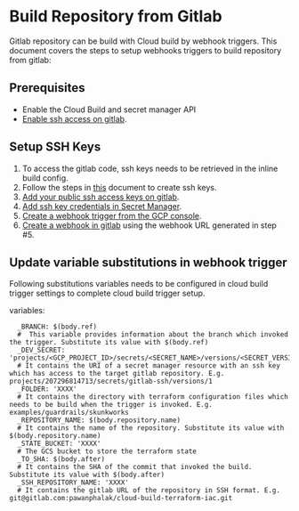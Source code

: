 # Build Repository from Gitlab

Gitlab repository can be build with Cloud build by webhook triggers. This document covers the steps to setup webhooks triggers to build repository from gitlab:

## Prerequisites

* Enable the Cloud Build and secret manager API
* [Enable ssh access on gitlab](https://cloud.google.com/build/docs/automating-builds/gitlab/build-repos-from-gitlab#enabling_ssh_access_on_gitlab).


## Setup SSH Keys

1. To access the gitlab code, ssh keys needs to be retrieved in the inline build config.
2. Follow the steps in [this](https://cloud.google.com/build/docs/automating-builds/gitlab/build-repos-from-gitlab#creating_an_ssh_key) document to create ssh keys. 
3. [Add your public ssh access keys on gitlab](https://cloud.google.com/build/docs/automating-builds/gitlab/build-repos-from-gitlab#adding_your_public_ssh_access_key_on_gitlab).
4. [Add ssh key credentials in Secret Manager](https://cloud.google.com/build/docs/automating-builds/gitlab/build-repos-from-gitlab#webhook_triggers_create_store_secret).
5. [Create a webhook trigger  from the GCP console](https://cloud.google.com/build/docs/automating-builds/gitlab/build-repos-from-gitlab#creating_webhook_triggers).
6. [Create a webhook in gitlab](https://cloud.google.com/build/docs/automating-builds/gitlab/build-repos-from-gitlab#creating_a_webhook_in_gitlab) using the webhook URL generated in step #5.


## Update variable substitutions in webhook trigger


Following substitutions variables needs to be configured in cloud build trigger settings to complete cloud build trigger setup. 

variables:
```
  _BRANCH: $(body.ref)
  #  This variable provides information about the branch which invoked the trigger. Substitute its value with $(body.ref)
  _DEV_SECRET: 'projects/<GCP_PROJECT_ID>/secrets/<SECRET_NAME>/versions/<SECRET_VERSION>'
  # It contains the URI of a secret manager resource with an ssh key which has access to the target gitlab repository. E.g. projects/207296814713/secrets/gitlab-ssh/versions/1
  _FOLDER: 'XXXX'
  # It contains the directory with terraform configuration files which needs to be build when the trigger is invoked. E.g. examples/guardrails/skunkworks
  _REPOSITORY_NAME: $(body.repository.name)
  # It contains the name of the repository. Substitute its value with $(body.repository.name)
  _STATE_BUCKET: 'XXXX'
  # The GCS bucket to store the terraform state 
  _TO_SHA: $(body.after)
  # It contains the SHA of the commit that invoked the build. Substitute its value with $(body.after)
  _SSH_REPOSITORY_NAME: 'XXXX'
  # It contains the gitlab URL of the repository in SSH format. E.g. git@gitlab.com:pawanphalak/cloud-build-terraform-iac.git
```

